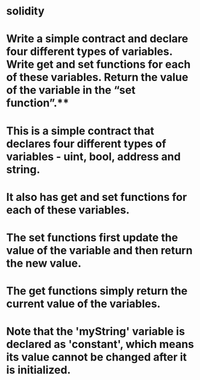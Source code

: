 # solidity
# Write a simple contract and declare four different types of variables. Write get and set functions for each of these variables. Return the value of the variable in the “set function”.**
 # This is a simple contract that declares four different types of variables - uint, bool, address and string. 
 # It also has get and set functions for each of these variables.
# The set functions first update the value of the variable and then return the new value. 
# The get functions simply return the current value of the variables.
# Note that the 'myString' variable is declared as 'constant', which means its value cannot be changed after it is initialized.
